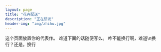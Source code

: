 ```yaml
---
layout: page
title: "花卉配送"
description: "正在研发"
header-img: "img/zhihu.jpg"
---
```


这个页面放置你的代表作。
难道下面的话随便写么。
咋不能换行啊，难道\n换行？还是。换行





